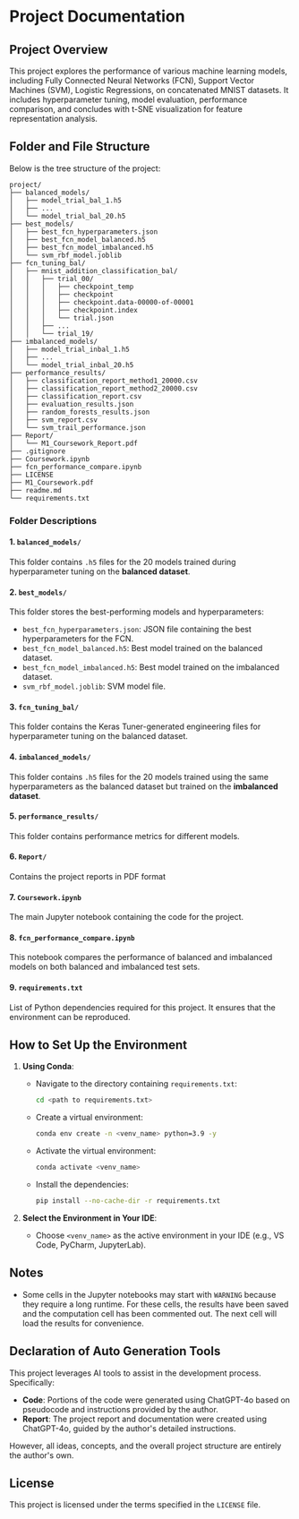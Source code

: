 # Project Documentation

## Project Overview
This project explores the performance of various machine learning models, including Fully Connected Neural Networks (FCN), Support Vector Machines (SVM), Logistic Regressions, on concatenated  MNIST datasets. It includes hyperparameter tuning, model evaluation, performance comparison, and concludes with t-SNE visualization for feature representation analysis.

## Folder and File Structure
Below is the tree structure of the project:

```plaintext
project/
├── balanced_models/
│   ├── model_trial_bal_1.h5
│   ├── ...
│   └── model_trial_bal_20.h5
├── best_models/
│   ├── best_fcn_hyperparameters.json
│   ├── best_fcn_model_balanced.h5
│   ├── best_fcn_model_imbalanced.h5
│   └── svm_rbf_model.joblib
├── fcn_tuning_bal/
│   ├── mnist_addition_classification_bal/
│   │   ├── trial_00/
│   │   │   ├── checkpoint_temp
│   │   │   ├── checkpoint
│   │   │   ├── checkpoint.data-00000-of-00001
│   │   │   ├── checkpoint.index
│   │   │   └── trial.json
│   │   ├── ...
│   │   └── trial_19/
├── imbalanced_models/
│   ├── model_trial_inbal_1.h5
│   ├── ...
│   └── model_trial_inbal_20.h5
├── performance_results/
│   ├── classification_report_method1_20000.csv
│   ├── classification_report_method2_20000.csv
│   ├── classification_report.csv
│   ├── evaluation_results.json
│   ├── random_forests_results.json
│   ├── svm_report.csv
│   └── svm_trail_performance.json
├── Report/
│   └── M1_Coursework_Report.pdf
├── .gitignore
├── Coursework.ipynb
├── fcn_performance_compare.ipynb
├── LICENSE
├── M1_Coursework.pdf
├── readme.md
└── requirements.txt

```

### Folder Descriptions

#### 1. `balanced_models/`
This folder contains `.h5` files for the 20 models trained during hyperparameter tuning on the **balanced dataset**.

#### 2. `best_models/`
This folder stores the best-performing models and hyperparameters:
- `best_fcn_hyperparameters.json`: JSON file containing the best hyperparameters for the FCN.
- `best_fcn_model_balanced.h5`: Best model trained on the balanced dataset.
- `best_fcn_model_imbalanced.h5`: Best model trained on the imbalanced dataset.
- `svm_rbf_model.joblib`: SVM model file.

#### 3. `fcn_tuning_bal/`
This folder contains the Keras Tuner-generated engineering files for hyperparameter tuning on the balanced dataset. 

#### 4. `imbalanced_models/`
This folder contains `.h5` files for the 20 models trained using the same hyperparameters as the balanced dataset but trained on the **imbalanced dataset**. 

#### 5. `performance_results/`
This folder contains performance metrics for different models.

#### 6. `Report/`
Contains the project reports in PDF format

#### 7. `Coursework.ipynb`
The main Jupyter notebook containing the code for the project.

#### 8. `fcn_performance_compare.ipynb`
This notebook compares the performance of balanced and imbalanced models on both balanced and imbalanced test sets.

#### 9. `requirements.txt`
List of Python dependencies required for this project. It ensures that the environment can be reproduced.



## How to Set Up the Environment

1. **Using Conda**:

   - Navigate to the directory containing `requirements.txt`:
     ```bash
     cd <path to requirements.txt>
     ```

   - Create a virtual environment:
     ```bash
     conda env create -n <venv_name> python=3.9 -y
     ```

   - Activate the virtual environment:
     ```bash
     conda activate <venv_name>
     ```

   - Install the dependencies:
     ```bash
     pip install --no-cache-dir -r requirements.txt
     ```

2. **Select the Environment in Your IDE**:
   - Choose `<venv_name>` as the active environment in your IDE (e.g., VS Code, PyCharm, JupyterLab).



## Notes
- Some cells in the Jupyter notebooks may start with `WARNING` because they require a long runtime. For these cells, the results have been saved and the computation cell has been commented out. The next cell will load the results for convenience.



## Declaration of Auto Generation Tools

This project leverages AI tools to assist in the development process. Specifically:
- **Code**: Portions of the code were generated using ChatGPT-4o based on pseudocode and instructions provided by the author.
- **Report**: The project report and documentation were created using ChatGPT-4o, guided by the author's detailed instructions.

However, all ideas, concepts, and the overall project structure are entirely the author's own.


## License
This project is licensed under the terms specified in the `LICENSE` file.
